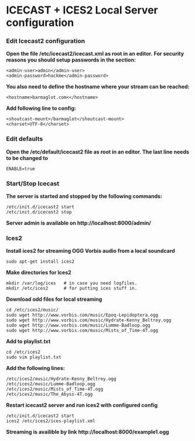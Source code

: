 # ICECAST + ICES2 Local Server configuration

### Edit Icecast2 configuration
**Open the file /etc/icecast2/icecast.xml as root in an editor.**
__For security reasons you should setup passwords in the <authentication> section:__

```
<admin-user>admin</admin-user>
<admin-password>hackme</admin-password> 
```

**You also need to define the hostname where your stream can be reached:**

```
<hostname>barmaglot.com<</hostname>
```

**Add following line to config:**
```
<shoutcast-mount>/barmaglot</shoutcast-mount>
<charset>UTF-8</charset>
```

 
### Edit defaults

**Open the /etc/default/icecast2 file as root in an editor. The last line needs to be changed to**

```
ENABLE=true
````

### Start/Stop Icecast

**The server is started and stopped by the following commands:**

```
/etc/init.d/icecast2 start
/etc/init.d/icecast2 stop
```

**Server admin is available on http://localhost:8000/admin/**


### Ices2 

**Install ices2 for streaming OGG Vorbis audio from a local soundcard**

```
sudo apt-get install ices2
```

**Make directories for Ices2**


```
mkdir /var/log/ices   # in case you need logfiles.  
mkdir /etc/ices2      # for putting ices stuff in.  
```

**Download odd files for local streaming**

```
cd /etc/ices2/music/
sudo wget http://www.vorbis.com/music/Epoq-Lepidoptera.ogg
sudo wget http://www.vorbis.com/music/Hydrate-Kenny_Beltrey.ogg
sudo wget http://www.vorbis.com/music/Lumme-Badloop.ogg
sudo wget http://www.vorbis.com/music/Mists_of_Time-4T.ogg
```

**Add to playlist.txt**

```
cd /etc/ices2
sudo vim playlist.txt
```

**Add the following lines:**

```
/etc/ices2/music/Hydrate-Kenny_Beltrey.ogg
/etc/ices2/music/Lumme-Badloop.ogg
/etc/ices2/music/Mists_of_Time-4T.ogg
/etc/ices2/music/The_Abyss-4T.ogg

```

**Restart icecast2 server and run ices2 with configured config**


```
/etc/init.d/icecast2 start
ices2 /etc/ices2/ices-playlist.xml
```

**Streaming is availible by link http://localhost:8000/example1.ogg**
